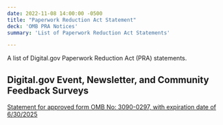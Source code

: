 ```yaml
---
date: 2022-11-08 14:00:00 -0500
title: "Paperwork Reduction Act Statement"
deck: 'OMB PRA Notices'
summary: 'List of Paperwork Reduction Act Statements'

---
```


A list of Digital.gov Paperwork Reduction Act (PRA) statements.

## Digital.gov Event, Newsletter, and Community Feedback Surveys

[Statement for approved form OMB No: 3090-0297, with expiration date of 6/30/2025](https://digital.gov/about/omb-pra/paperwork-reduction-act-statement-event-newsletter-community-feedback-surveys-06-30-2025/)

